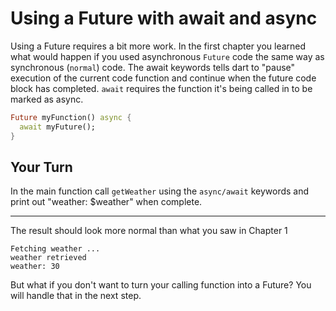 # Using a Future with await and async

Using a Future requires a bit more work. In the first chapter you learned what would happen if you used asynchronous `Future` code the same way as synchronous (`normal`) code. The await keywords tells dart to "pause" execution of the current code function and continue when the future code block has completed. `await` requires the function it's being called in to be marked as async.

```dart
Future myFunction() async {
  await myFuture();
}
```

## Your Turn

In the main function call `getWeather` using the `async/await` keywords and print out "weather: $weather" when complete.

---

The result should look more normal than what you saw in Chapter 1

```
Fetching weather ...
weather retrieved
weather: 30
```

But what if you don't want to turn your calling function into a Future? You will handle that in the next step.
